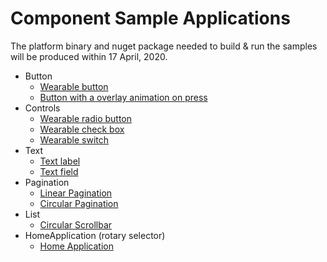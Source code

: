 # Component Sample Applications

The platform binary and nuget package needed to build & run the samples will be produced within 17 April, 2020.

* Button
    * [Wearable button](./Button/WearableButton/README.md)
    * [Button with a overlay animation on press](./Button/ButtonWithOverlayAnimation/README.md)
* Controls
    * [Wearable radio button](./Controls/WearableRadioButton/README.md)
    * [Wearable check box](./Controls/WearableCheckBox/README.md)
    * [Wearable switch](./Controls/WearableSwitch/README.md)
* Text
    * [Text label](./Text/TextLabel/README.md)
    * [Text field](./Text/TextField/README.md)
* Pagination
    * [Linear Pagination](./Pagination/LinearPagination/README.md)
    * [Circular Pagination](./Pagination/CircularPagination/README.md)
* List
    * [Circular Scrollbar](./List/CircularScrollBar/README.md)
* HomeApplication (rotary selector)
    * [Home Application](./HomeApplication/README.md)
